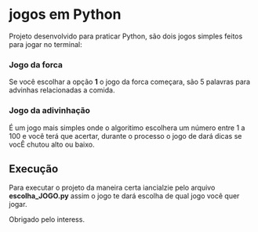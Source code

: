 # jogos em Python #

Projeto desenvolvido para praticar Python, são dois jogos simples feitos para jogar no terminal:

### Jogo da forca ###

Se você escolhar a opção **1** o jogo da forca começara, são 5 palavras para advinhas relacionadas a comida.

### Jogo da adivinhação ###

É um jogo mais simples onde o algoritimo escolhera um número entre 1 a 100 e você terá que acertar, durante  o processo o jogo de dará dicas se vocÊ chutou alto ou baixo.

## Execução ##

Para executar o projeto da maneira certa iancialzie pelo arquivo **escolha_JOGO.py** assim o jogo te dará escolha de qual jogo você quer jogar. 

Obrigado pelo interess. 

